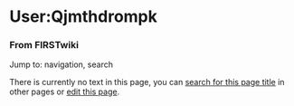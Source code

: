 

# User:Qjmthdrompk

### From FIRSTwiki

Jump to: navigation, search

There is currently no text in this page, you can [search for this page
title](/index.php/Special:Search/Qjmthdrompk "Special:Search/Qjmthdrompk" ) in
other pages or [edit this
page](http://www.firstwiki.net/index.php?title=User:Qjmthdrompk&action=edit
"http://www.firstwiki.net/index.php?title=User:Qjmthdrompk&action=edit" ).

